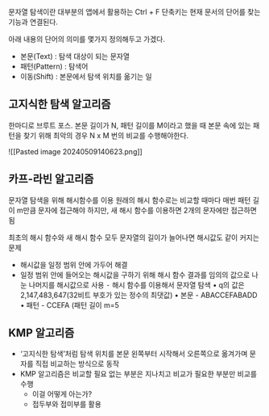 문자열 탐색이란 대부분의 앱에서 활용하는 Ctrl + F 단축키는 현재 문서의 단어를 찾는 기능과 연결된다.

아래 내용의 단어의 의미를 몇가지 정의해두고 가겠다.
* 본문(Text) : 탐색 대상이 되는 문자열 
* 패턴(Pattern) : 탐색어 
* 이동(Shift) : 본문에서 탐색 위치를 옮기는 일


## 고지식한 탐색 알고리즘
한마디로 브루트 포스. 본문 길이가 N, 패턴 길이를 M이라고 했을 때 본문 속에 있는 패턴을 찾기 위해 최악의 경우 N x M 번의 비교를 수행해야한다.

![[Pasted image 20240509140623.png]]


## 카프-라빈 알고리즘
문자열 탐색을 위해 해시함수를 이용
원래의 해시 함수로는 비교할 때마다 매번 패턴 길이 m만큼 문자에 접근해야 하지만, 새 해시 함수를 이용하면 2개의 문자에만 접근하면 됨

최초의 해시 함수와 새 해시 함수 모두 문자열의 길이가 늘어나면 해시값도 같이 커지는 문제 
* 해시값을 일정 범위 안에 가두어 해결 
* 일정 범위 안에 들어오는 해시값을 구하기 위해 해시 함수 결과를 임의의 값으로 나눈 나머지를 해시값으로 사용
⁃ 해시 함수를 이용해서 문자열 탐색 • q의 값은 2,147,483,647(32비트 부호가 있는 정수의 최댓값) • 본문 - ABACCEFABADD • 패턴 - CCEFA (패턴 길이 m=5


## KMP 알고리즘
* ‘고지식한 탐색’처럼 탐색 위치를 본문 왼쪽부터 시작해서 오른쪽으로 옮겨가며 문자를 직접 비교하는 방식으로 동작 
* KMP 알고리즘은 비교할 필요 없는 부분은 지나치고 비교가 필요한 부분만 비교를 수행
	* 이걸 어떻게 아는가?
	* 접두부와 접미부를 활용

